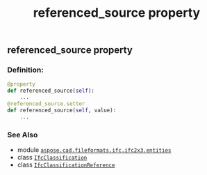 ﻿---
title: referenced_source property
second_title: Aspose.CAD for Python via .NET API References
description: 
type: docs
weight: 90
url: /python-net/aspose.cad.fileformats.ifc.ifc2x3.entities/ifcclassificationreference/referenced_source/
is_root: false
---

## referenced_source property

### Definition:
```python
@property
def referenced_source(self):
    ...
@referenced_source.setter
def referenced_source(self, value):
    ...
```

### See Also
* module [`aspose.cad.fileformats.ifc.ifc2x3.entities`](../../)
* class [`IfcClassification`](/cad/python-net/aspose.cad.fileformats.ifc.ifc2x3.entities/ifcclassification)
* class [`IfcClassificationReference`](/cad/python-net/aspose.cad.fileformats.ifc.ifc2x3.entities/ifcclassificationreference)
